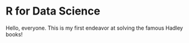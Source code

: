 # R for Data Science

Hello, everyone. This is my first endeavor at solving the famous Hadley books!
